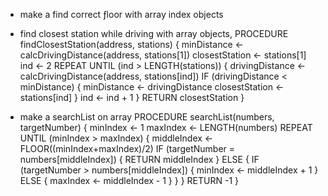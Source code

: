 - make a find correct ƒloor with array index objects

- find closest station while driving with array objects,
  PROCEDURE findClosestStation(address, stations) {
  minDistance ← calcDrivingDistance(address, stations[1])
  closestStation ← stations[1]
  ind ← 2
  REPEAT UNTIL (ind > LENGTH(stations)) {
  drivingDistance ← calcDrivingDistance(address, stations[ind])
  IF (drivingDistance < minDistance) {
  minDistance ← drivingDistance
  closestStation ← stations[ind]
  }
  ind ← ind + 1
  }
  RETURN closestStation
  }


- make a searchList on array
PROCEDURE searchList(numbers, targetNumber) {
  minIndex ← 1
  maxIndex ← LENGTH(numbers)
  REPEAT UNTIL (minIndex > maxIndex) {
    middleIndex ← FLOOR((minIndex+maxIndex)/2)
    IF (targetNumber = numbers[middleIndex]) {
      RETURN middleIndex
    } ELSE {
       IF (targetNumber > numbers[middleIndex]) {
         minIndex ← middleIndex + 1
       } ELSE {
         maxIndex ← middleIndex - 1
       }
     }
  }
  RETURN -1
}